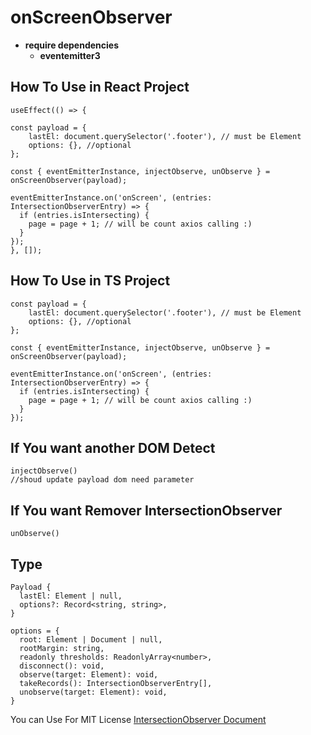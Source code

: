 # onScreenObserver

* **require dependencies**
  * **eventemitter3**

## How To Use in React Project
    useEffect(() => {

    const payload = {
        lastEl: document.querySelector('.footer'), // must be Element
        options: {}, //optional
    };

    const { eventEmitterInstance, injectObserve, unObserve } = onScreenObserver(payload);

    eventEmitterInstance.on('onScreen', (entries: IntersectionObserverEntry) => {
      if (entries.isIntersecting) {
        page = page + 1; // will be count axios calling :)
      }
    });
    }, []); 

## How To Use in TS Project

    const payload = {
        lastEl: document.querySelector('.footer'), // must be Element
        options: {}, //optional
    };

    const { eventEmitterInstance, injectObserve, unObserve } = onScreenObserver(payload);

    eventEmitterInstance.on('onScreen', (entries: IntersectionObserverEntry) => {
      if (entries.isIntersecting) {
        page = page + 1; // will be count axios calling :)
      }
    });


## If You want another DOM Detect 
    injectObserve()
    //shoud update payload dom need parameter

## If You want Remover IntersectionObserver
    unObserve()

## Type

    Payload {
      lastEl: Element | null,
      options?: Record<string, string>,
    }

    options = {
      root: Element | Document | null,
      rootMargin: string,
      readonly thresholds: ReadonlyArray<number>,
      disconnect(): void,
      observe(target: Element): void,
      takeRecords(): IntersectionObserverEntry[],
      unobserve(target: Element): void,
    }


You can Use For MIT License
[IntersectionObserver Document](https://developer.mozilla.org/ko/docs/Web/API/Intersection_Observer_API)
